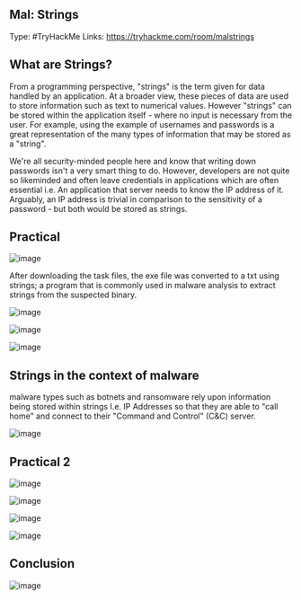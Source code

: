## Mal: Strings

Type: #TryHackMe
Links: https://tryhackme.com/room/malstrings

## What are Strings?

From a programming perspective, "strings" is the term given for data handled by an application. At a broader view, these pieces of data are used to store information such as text to numerical values.
However "strings" can be stored within the application itself - where no input is necessary from the user. For example, using the example of usernames and passwords is a great representation of the many types of information that may be stored as a "string".

We're all security-minded people here and know that writing down passwords isn't a very smart thing to do. However, developers are not quite so likeminded and often leave credentials in applications which are often essential i.e. An application that server needs to know the IP address of it. Arguably, an IP address is trivial in comparison to the sensitivity of a password - but both would be stored as strings.

## Practical

![image](https://github.com/ItWozNotMe/itwoznotme.github.io/assets/74746341/9810732b-fc10-4d22-aa2b-3e94dd3b45ba)

After downloading the task files, the exe file was converted to a txt using strings; a program that is commonly used in malware analysis to extract strings from the suspected binary.

![image](https://github.com/ItWozNotMe/itwoznotme.github.io/assets/74746341/89c1853b-72d6-4db0-a285-d87bd184584d)

![image](https://github.com/ItWozNotMe/itwoznotme.github.io/assets/74746341/c64960c3-9a1c-4df1-9b0c-b714435f2e91)

![image](https://github.com/ItWozNotMe/itwoznotme.github.io/assets/74746341/d41c91e4-77a1-4830-b70c-e15314522ff8)


## Strings in the context of malware

malware types such as botnets and ransomware rely upon information being stored within strings I.e. IP Addresses so that they are able to "call home" and connect to their "Command and Control" (C&C) server.

![image](https://github.com/ItWozNotMe/itwoznotme.github.io/assets/74746341/c6c96033-cffb-47e9-9470-0cef6597582c)

## Practical 2

![image](https://github.com/ItWozNotMe/itwoznotme.github.io/assets/74746341/d417c193-65c4-4cf5-b007-9149b2209b6c)

![image](https://github.com/ItWozNotMe/itwoznotme.github.io/assets/74746341/cd43e13c-85af-4262-820e-56c91a0fe6e8)

![image](https://github.com/ItWozNotMe/itwoznotme.github.io/assets/74746341/294e1996-dcd8-4c40-8c03-51f72f485c27)

![image](https://github.com/ItWozNotMe/itwoznotme.github.io/assets/74746341/4bd3dbad-f725-4d01-b451-97e6a75af8e6)

## Conclusion

![image](https://github.com/ItWozNotMe/itwoznotme.github.io/assets/74746341/f59e5ef6-dbfd-4e52-8835-4fe6409e3546)
